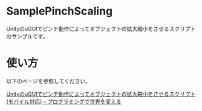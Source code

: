 # SamplePinchScaling
UnityのuGUIでピンチ動作によってオブジェクトの拡大縮小をさせるスクリプトのサンプルです。

# 使い方

以下のページを参照してください。

[UnityのuGUIでピンチ動作によってオブジェクトの拡大縮小をさせるスクリプト(モバイル対応) - プログラミングで世界を変える](http://kohki.hatenablog.jp/entry/Unity-uGUI-Pinch-Scaling-forMobile "UnityのuGUIでピンチ動作によってオブジェクトの拡大縮小をさせるスクリプト(モバイル対応) - プログラミングで世界を変える")
